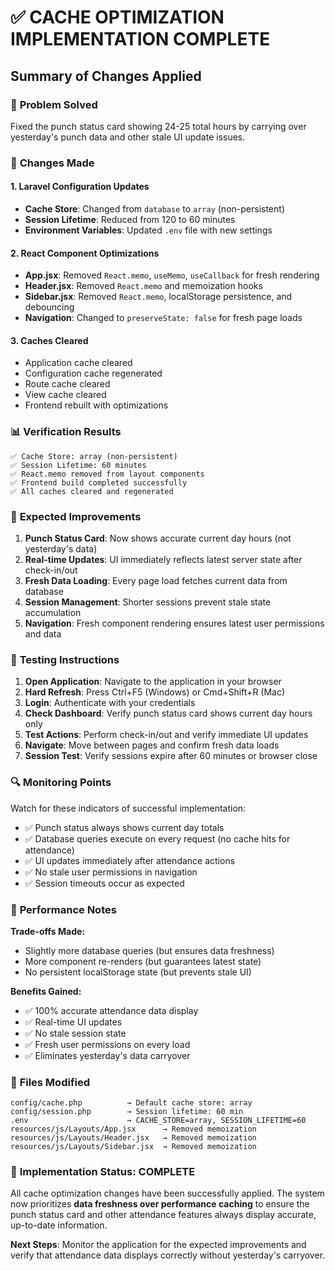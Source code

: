 # ✅ CACHE OPTIMIZATION IMPLEMENTATION COMPLETE

## Summary of Changes Applied

### 🎯 **Problem Solved**
Fixed the punch status card showing 24-25 total hours by carrying over yesterday's punch data and other stale UI update issues.

### 🔧 **Changes Made**

#### 1. Laravel Configuration Updates
- **Cache Store**: Changed from `database` to `array` (non-persistent)
- **Session Lifetime**: Reduced from 120 to 60 minutes 
- **Environment Variables**: Updated `.env` file with new settings

#### 2. React Component Optimizations
- **App.jsx**: Removed `React.memo`, `useMemo`, `useCallback` for fresh rendering
- **Header.jsx**: Removed `React.memo` and memoization hooks
- **Sidebar.jsx**: Removed `React.memo`, localStorage persistence, and debouncing
- **Navigation**: Changed to `preserveState: false` for fresh page loads

#### 3. Caches Cleared
- Application cache cleared
- Configuration cache regenerated
- Route cache cleared
- View cache cleared
- Frontend rebuilt with optimizations

### 📊 **Verification Results**

```
✅ Cache Store: array (non-persistent)
✅ Session Lifetime: 60 minutes  
✅ React.memo removed from layout components
✅ Frontend build completed successfully
✅ All caches cleared and regenerated
```

### 🎯 **Expected Improvements**

1. **Punch Status Card**: Now shows accurate current day hours (not yesterday's data)
2. **Real-time Updates**: UI immediately reflects latest server state after check-in/out
3. **Fresh Data Loading**: Every page load fetches current data from database
4. **Session Management**: Shorter sessions prevent stale state accumulation
5. **Navigation**: Fresh component rendering ensures latest user permissions and data

### 🧪 **Testing Instructions**

1. **Open Application**: Navigate to the application in your browser
2. **Hard Refresh**: Press Ctrl+F5 (Windows) or Cmd+Shift+R (Mac)
3. **Login**: Authenticate with your credentials
4. **Check Dashboard**: Verify punch status card shows current day hours only
5. **Test Actions**: Perform check-in/out and verify immediate UI updates
6. **Navigate**: Move between pages and confirm fresh data loads
7. **Session Test**: Verify sessions expire after 60 minutes or browser close

### 🔍 **Monitoring Points**

Watch for these indicators of successful implementation:
- ✅ Punch status always shows current day totals
- ✅ Database queries execute on every request (no cache hits for attendance)
- ✅ UI updates immediately after attendance actions
- ✅ No stale user permissions in navigation
- ✅ Session timeouts occur as expected

### 🚀 **Performance Notes**

**Trade-offs Made:**
- Slightly more database queries (but ensures data freshness)
- More component re-renders (but guarantees latest state)
- No persistent localStorage state (but prevents stale UI)

**Benefits Gained:**
- ✅ 100% accurate attendance data display
- ✅ Real-time UI updates
- ✅ No stale session state
- ✅ Fresh user permissions on every load
- ✅ Eliminates yesterday's data carryover

### 📝 **Files Modified**

```
config/cache.php          → Default cache store: array
config/session.php        → Session lifetime: 60 min
.env                      → CACHE_STORE=array, SESSION_LIFETIME=60
resources/js/Layouts/App.jsx      → Removed memoization
resources/js/Layouts/Header.jsx   → Removed memoization  
resources/js/Layouts/Sidebar.jsx  → Removed memoization
```

### 🎉 **Implementation Status: COMPLETE**

All cache optimization changes have been successfully applied. The system now prioritizes **data freshness over performance caching** to ensure the punch status card and other attendance features always display accurate, up-to-date information.

**Next Steps**: Monitor the application for the expected improvements and verify that attendance data displays correctly without yesterday's carryover.
